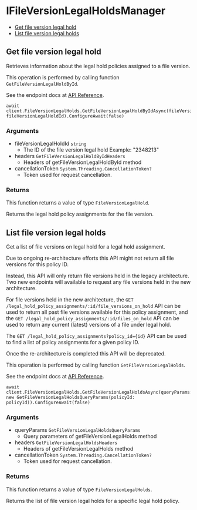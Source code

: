# IFileVersionLegalHoldsManager


- [Get file version legal hold](#get-file-version-legal-hold)
- [List file version legal holds](#list-file-version-legal-holds)

## Get file version legal hold

Retrieves information about the legal hold policies
assigned to a file version.

This operation is performed by calling function `GetFileVersionLegalHoldById`.

See the endpoint docs at
[API Reference](https://developer.box.com/reference/get-file-version-legal-holds-id/).

<!-- sample get_file_version_legal_holds_id -->
```
await client.FileVersionLegalHolds.GetFileVersionLegalHoldByIdAsync(fileVersionLegalHoldId: fileVersionLegalHoldId).ConfigureAwait(false)
```

### Arguments

- fileVersionLegalHoldId `string`
  - The ID of the file version legal hold Example: "2348213"
- headers `GetFileVersionLegalHoldByIdHeaders`
  - Headers of getFileVersionLegalHoldById method
- cancellationToken `System.Threading.CancellationToken?`
  - Token used for request cancellation.


### Returns

This function returns a value of type `FileVersionLegalHold`.

Returns the legal hold policy assignments for the file version.


## List file version legal holds

Get a list of file versions on legal hold for a legal hold
assignment.

Due to ongoing re-architecture efforts this API might not return all file
versions for this policy ID.

Instead, this API will only return file versions held in the legacy
architecture. Two new endpoints will available to request any file versions
held in the new architecture.

For file versions held in the new architecture, the `GET
/legal_hold_policy_assignments/:id/file_versions_on_hold` API can be used to
return all past file versions available for this policy assignment, and the
`GET /legal_hold_policy_assignments/:id/files_on_hold` API can be used to
return any current (latest) versions of a file under legal hold.

The `GET /legal_hold_policy_assignments?policy_id={id}` API can be used to
find a list of policy assignments for a given policy ID.

Once the re-architecture is completed this API will be deprecated.

This operation is performed by calling function `GetFileVersionLegalHolds`.

See the endpoint docs at
[API Reference](https://developer.box.com/reference/get-file-version-legal-holds/).

<!-- sample get_file_version_legal_holds -->
```
await client.FileVersionLegalHolds.GetFileVersionLegalHoldsAsync(queryParams: new GetFileVersionLegalHoldsQueryParams(policyId: policyId)).ConfigureAwait(false)
```

### Arguments

- queryParams `GetFileVersionLegalHoldsQueryParams`
  - Query parameters of getFileVersionLegalHolds method
- headers `GetFileVersionLegalHoldsHeaders`
  - Headers of getFileVersionLegalHolds method
- cancellationToken `System.Threading.CancellationToken?`
  - Token used for request cancellation.


### Returns

This function returns a value of type `FileVersionLegalHolds`.

Returns the list of file version legal holds for a specific legal
hold policy.


